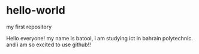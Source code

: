 # hello-world
my first repository


Hello everyone!
my name is batool, i am studying ict in bahrain polytechnic.
and i am so excited to use github!!
